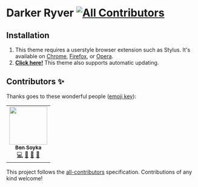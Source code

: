 <!-- ALL-CONTRIBUTORS-BADGE:START - Do not remove or modify this section -->
# Darker Ryver [![All Contributors](https://img.shields.io/badge/all_contributors-1-orange.svg)](#contributors-)
<!-- ALL-CONTRIBUTORS-BADGE:END -->

## Installation
1. This theme requires a userstyle browser extension such as Stylus. It's available on [Chrome][chrome], [Firefox][firefox], or [Opera][opera].
2. **[Click here!][install]** This theme also supports automatic updating.

[chrome]: https://chrome.google.com/webstore/detail/stylus/clngdbkpkpeebahjckkjfobafhncgmne
[firefox]: https://addons.mozilla.org/en-US/firefox/addon/styl-us/
[opera]: https://addons.opera.com/en-gb/extensions/details/stylus/

[install]: https://raw.githubusercontent.com/darkerweb/ryver/master/main.user.css

## Contributors ✨

Thanks goes to these wonderful people ([emoji key](https://allcontributors.org/docs/en/emoji-key)):

<!-- ALL-CONTRIBUTORS-LIST:START - Do not remove or modify this section -->
<!-- prettier-ignore-start -->
<!-- markdownlint-disable -->
<table>
  <tr>
    <td align="center"><a href="http://bsoyka.me"><img src="https://avatars0.githubusercontent.com/u/37779854?v=4" width="100px;" alt=""/><br /><sub><b>Ben Soyka</b></sub></a><br /><a href="https://github.com/darkerweb/ryver/commits?author=bsoyka" title="Code">💻</a> <a href="#maintenance-bsoyka" title="Maintenance">🚧</a> <a href="https://github.com/darkerweb/ryver/commits?author=bsoyka" title="Documentation">📖</a> <a href="https://github.com/darkerweb/ryver/issues?q=author%3Absoyka" title="Bug reports">🐛</a></td>
  </tr>
</table>

<!-- markdownlint-enable -->
<!-- prettier-ignore-end -->
<!-- ALL-CONTRIBUTORS-LIST:END -->

This project follows the [all-contributors](https://github.com/all-contributors/all-contributors) specification. Contributions of any kind welcome!
